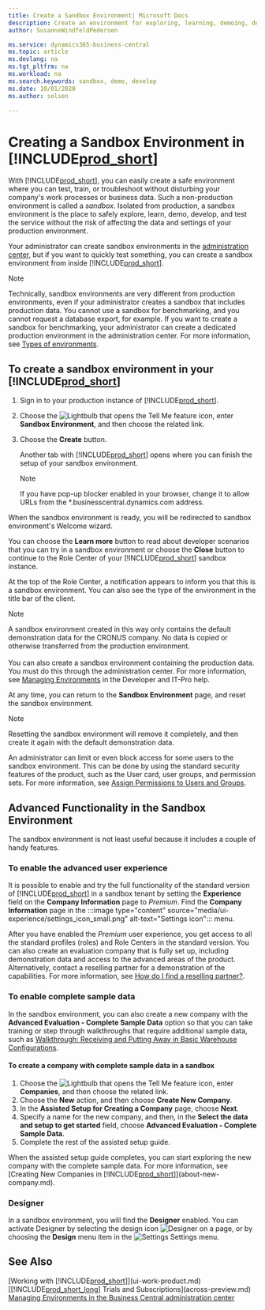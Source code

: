 ```yaml
---
title: Create a Sandbox Environment| Microsoft Docs
description: Create an environment for exploring, learning, demoing, developing, and testing.
author: SusanneWindfeldPedersen

ms.service: dynamics365-business-central
ms.topic: article
ms.devlang: na
ms.tgt_pltfrm: na
ms.workload: na
ms.search.keywords: sandbox, demo, develop
ms.date: 10/01/2020
ms.author: solsen

---
```

# Creating a Sandbox Environment in [!INCLUDE[prod_short](includes/prod_short.md)]

With [!INCLUDE[prod_short](includes/prod_short.md)], you can easily create a safe environment where you can test, train, or troubleshoot without disturbing your company's work processes or business data. Such a non-production environment is called a *sandbox*. Isolated from production, a sandbox environment is the place to safely explore, learn, demo, develop, and test the service without the risk of affecting the data and settings of your production environment.  

Your administrator can create sandbox environments in the [administration center](/dynamics365/business-central/dev-itpro/administration/tenant-admin-center-environments?toc=/dynamics365/business-central/toc.json), but if you want to quickly test something, you can create a sandbox environment from inside [!INCLUDE[prod_short](includes/prod_short.md)].  

> [!NOTE]
> Technically, sandbox environments are very different from production environments, even if your administrator creates a sandbox that includes production data. You cannot use a sandbox for benchmarking, and you cannot request a database export, for example. If you want to create a sandbox for benchmarking, your administrator can create a dedicated production environment in the administration center. For more information, see [Types of environments](/dynamics365/business-central/dev-itpro/administration/tenant-admin-center-environments#types-of-environments).

## To create a sandbox environment in your [!INCLUDE[prod_short](includes/prod_short.md)]

1. Sign in to your production instance of [!INCLUDE[prod_short](includes/prod_short.md)].

2. Choose the ![Lightbulb that opens the Tell Me feature](media/ui-search/search_small.png "Tell me what you want to do") icon, enter **Sandbox Environment**, and then choose the related link.
    <!-- ![Sandbox Environment Setup](./media/across-sandbox/sandbox-environment-setup.png) -->
3. Choose the **Create** button.  

    Another tab with [!INCLUDE[prod_short](includes/prod_short.md)] opens where you can finish the setup of your sandbox environment.

    > [!NOTE]  
    >  If you have pop-up blocker enabled in your browser, change it to allow URLs from the *.businesscentral.dynamics.com address.

When the sandbox environment is ready, you will be redirected to sandbox environment's Welcome wizard.
<!-- ![Sandbox Welcome Wizard](./media/across-sandbox/sandbox-wizard.png) -->

You can choose the **Learn more** button to read about developer scenarios that you can try in a sandbox environment or choose the **Close** button to continue to the Role Center of your [!INCLUDE[prod_short](includes/prod_short.md)] sandbox instance.

At the top of the Role Center, a notification appears to inform you that this is a sandbox environment. You can also see the type of the environment in the title bar of the client.
    <!-- ![Sandbox RoleCenter Notification](./media/across-sandbox/sandbox-rolecenter-notification.png) -->

> [!NOTE]
> A sandbox environment created in this way only contains the default demonstration data for the CRONUS company. No data is copied or otherwise transferred from the production environment.<br /><br />
> You can also create a sandbox environment containing the production data. You must do this through the administration center. For more information, see [Managing Environments](/dynamics365/business-central/dev-itpro/administration/tenant-admin-center-environments) in the Developer and IT-Pro help.

At any time, you can return to the **Sandbox Environment** page, and reset the sandbox environment.

> [!NOTE]  
> Resetting the sandbox environment will remove it completely, and then create it again with the default demonstration data.  

<!--To switch between your production and sandbox environments, you can use the Business Central app launcher.
    ![Sandbox Dynamics365 Menu](./media/across-sandbox/sandbox-dynamics365-menu.png) -->

An administrator can limit or even block access for some users to the sandbox environment. This can be done by using the standard security features of the product, such as the User card, user groups, and permission sets. For more information, see [Assign Permissions to Users and Groups](ui-define-granular-permissions.md).  

<!-- ![Sandbox Permission Sets](./media/across-sandbox/sandbox-permission-sets.png) -->

## Advanced Functionality in the Sandbox Environment

The sandbox environment is not least useful because it includes a couple of handy features.

### To enable the advanced user experience

It is possible to enable and try the full functionality of the standard version of [!INCLUDE[prod_short](includes/prod_short.md)] in a sandbox tenant by setting the **Experience** field on the **Company Information** page to *Premium*. Find the **Company Information** page in the :::image type="content" source="media/ui-experience/settings_icon_small.png" alt-text="Settings icon"::: menu.  

After you have enabled the *Premium* user experience, you get access to all the standard profiles (roles) and Role Centers in the standard version. You can also create an evaluation company that is fully set up, including demonstration data and access to the advanced areas of the product. Alternatively, contact a reselling partner for a demonstration of the capabilities. For more information, see [How do I find a reselling partner?](across-faq.md#findpartner).  

### To enable complete sample data

In the sandbox environment, you can also create a new company with the **Advanced Evaluation - Complete Sample Data** option so that you can take training or step through walkthroughs that require additional sample data, such as [Walkthrough: Receiving and Putting Away in Basic Warehouse Configurations](walkthrough-receiving-and-putting-away-in-basic-warehousing.md).  

#### To create a company with complete sample data in a sandbox

1. Choose the ![Lightbulb that opens the Tell Me feature](media/ui-search/search_small.png "Tell me what you want to do") icon, enter **Companies**, and then choose the related link.  
2. Choose the **New** action, and then choose **Create New Company**.  
3. In the **Assisted Setup for Creating a Company** page, choose **Next**.  
4. Specify a name for the new company, and then, in the **Select the data and setup to get started** field, choose **Advanced Evaluation - Complete Sample Data**.  
5. Complete the rest of the assisted setup guide.  

When the assisted setup guide completes, you can start exploring the new company with the complete sample data. For more information, see [Creating New Companies in [!INCLUDE[prod_short](includes/prod_short.md)]](about-new-company.md).  

### Designer

In a sandbox environment, you will find the **Designer** enabled. You can activate Designer by selecting the design icon ![Designer](./media/across-sandbox/sandbox-inclient-design-icon.png) on a page, or by choosing the **Design** menu item in the ![Settings](media/ui-experience/settings_icon_small.png) Settings menu.

<!-- ![In-client Designer](./media/across-sandbox/sandbox-inclient-designer.png) -->

## See Also

[Working with [!INCLUDE[prod_short](includes/prod_short.md)]](ui-work-product.md)  
[[!INCLUDE[prod_short_long](includes/prod_long.md)] Trials and Subscriptions](across-preview.md)  
[Managing Environments in the Business Central administration center](/dynamics365/business-central/dev-itpro/administration/tenant-admin-center-environments)  
